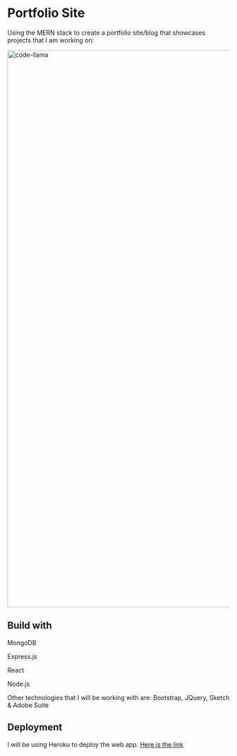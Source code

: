 # Portfolio Site

Using the MERN stack to create a portfolio site/blog that showcases projects that I am working on:

<img width="1259" alt="code-llama" src="https://user-images.githubusercontent.com/34716202/41547782-fec10c24-72d5-11e8-87ee-4994214fd9b1.png">


## Build with

MongoDB

Express.js

React

Node.js

Other technologies that I will be working with are: Bootstrap, JQuery, Sketch & Adobe Suite

## Deployment

I will be using Heroku to deploy the web app. [Here is the link ](https://polar-retreat-72400.herokuapp.com/)
